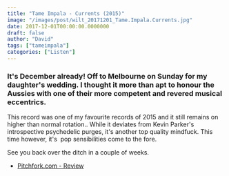 ```yaml
---
title: "Tame Impala - Currents (2015)"
image: "/images/post/wilt_20171201_Tame.Impala.Currents.jpg"
date: 2017-12-01T00:00:00.0000000
draft: false
author: "David"
tags: ["tameimpala"]
categories: ["Listen"]
---
```

### It's December already! Off to Melbourne on Sunday for my daughter's wedding. I thought it more than apt to honour the Aussies with one of their more competent and revered musical eccentrics. 

 This record was one of my favourite records of 2015 and it still remains on higher than normal rotation.. While it deviates from Kevin Parker's introspective psychedelic purges, it's another top quality mindfuck. This time however, it's  pop sensibilities come to the fore. 

 See you back over the ditch in a couple of weeks.

-  [Pitchfork.com - Review](https://pitchfork.com/reviews/albums/20578-currents/)